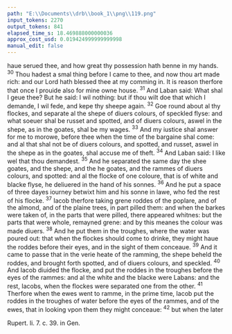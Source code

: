 ```yaml
---
path: "E:\\Documents\\drb\\book_1\\png\\119.png"
input_tokens: 2270
output_tokens: 841
elapsed_time_s: 18.469888000000036
approx_cost_usd: 0.019424999999999998
manual_edit: false
---
```

haue serued thee, and how great thy possession hath benne in my hands. <sup>30</sup> Thou hadest a smal thing before I came to thee, and now thou art made rich: and our Lord hath blessed thee at my comming in. It is reason therfore that once I prouide also for mine owne house. <sup>31</sup> And Laban said: What shal I geue thee? But he said: I wil nothing: but if thou wilt doe that which I demande, I wil fede, and kepe thy sheepe again. <sup>32</sup> Goe round about al thy flockes, and separate al the shepe of diuers colours, of speckled flyse: and what soeuer shal be russet and spotted, and of diuers colours, aswel in the shepe, as in the goates, shal be my wages. <sup>33</sup> And my iustice shal answer for me to morowe, before thee when the time of the bargaine shal come: and al that shal not be of diuers colours, and spotted, and russet, aswel in the shepe as in the goates, shal accuse me of theft. <sup>34</sup> And Laban said: I like wel that thou demandest. <sup>35</sup> And he separated the same day the shee goates, and the shepe, and the he goates, and the rammes of diuers colours, and spotted: and al the flocke of one coloure, that is of white and blacke flyse, he deliuered in the hand of his sonnes. <sup>36</sup> And he put a space of three dayes iourney betwixt him and his sonne in lawe, who fed the rest of his flocke. <sup>37</sup> Iacob therfore taking grene roddes of the poplare, and of the almond, and of the plaine trees, in part pilled them: and when the barkes were taken of, in the parts that were pilled, there appeared whitnes: but the parts that were whole, remayned grene: and by this meanes the colour was made diuers. <sup>38</sup> And he put them in the troughes, where the water was poured out: that when the flockes should come to drinke, they might haue the roddes before their eyes, and in the sight of them conceaue. <sup>39</sup> And it came to passe that in the verie heate of the ramming, the shepe beheld the roddes, and brought forth spotted, and of diuers colours, and speckled. <sup>40</sup> And Iacob diuided the flocke, and put the roddes in the troughes before the eyes of the rammes: and al the white and the blacke were Labans: and the rest, Iacobs, when the flockes were separated one from the other. <sup>41</sup> Therfore when the ewes went to ramme, in the prime time, Iacob put the roddes in the troughes of water before the eyes of the rammes, and of the ewes, that in looking vpon them they might conceaue: <sup>42</sup> but when the later

[^1]: Iacob did subtly vse this meanes to recouer that which Laban withheld frō him, being due for his seruice.

<aside>Rupert. li. 7. c. 39. in Gen.</aside>